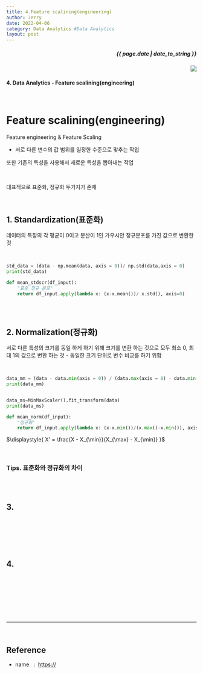 ```yaml
---
title: 4.Feature scalining(engineering)
author: Jerry
date: 2022-04-06 
category: Data Analytics #Data Analytics
layout: post
---
```


<h5><p align="right"> {{ page.date | date_to_string }} </p></h5>
<!-- 코드 상단 :  -->
<a href="https://hits.seeyoufarm.com">
<img align="right" src="https://hits.seeyoufarm.com/api/count/incr/badge.svg?url=https://github.com/Jerrykim91/jerrykim91.github.io"/></a> 


<br>

#### 4. Data Analytics - Feature scalining(engineering)

<br>

# Feature scalining(engineering)


Feature engineering & Feature Scaling 
- 서로 다른 변수의 값 범위를 일정한 수준으로 맞추는 작업

또한 기존의 특성을 사용해서 새로운 특성을 뽑아내는 작업 

<br>

대표적으로 표준화, 정규화 두가지가 존재 

<br>

## 1. Standardization(표준화)

데이터의 특징의 각 평균이 0이고 분산이 1인 가우시안 정규분포를 가진 값으로 변환한것 


<br>

```py
std_data = (data - np.mean(data, axis = 0))/ np.std(data,axis = 0)
print(std_data)
```


```py
def mean_stdscr(df_input):
    "표준 정규 분포"
    return df_input.apply(lambda x: (x-x.mean())/ x.std(), axis=0)
```

<br><br>




## 2. Normalization(정규화)

서로 다른 특성의 크기를 동일 하게 하기 위해 크기를 변환 하는 것으로 
모두 최소 0, 최대 1의 값으로 변환 하는 것 - 동일한 크기 단위로 변수 비교를 하기 위함 

<br>

```py
data_mm = (data - data.min(axis = 0)) / (data.max(axis = 0) - data.min(axis = 0))
print(data_mm)


data_ms=MinMaxScaler().fit_transform(data)
print(data_ms)
```


```py
def mean_norm(df_input):
    "정규화"
    return df_input.apply(lambda x: (x-x.min())/(x.max()-x.min()), axis=0)

```
$\displaystyle{ X' = \frac{X - X_{\min}}{X_{\max} - X_{\min}} }$



<br>


### Tips. 표준화와 정규화의 차이 



<br><br>


## 3. 

<br>

```py

```

<br><br>



## 4.

<br>

```py

```

<br><br>





<br>

---

<br>

## Reference <br>

- name &nbsp; : &nbsp;<https://> <br>

<br>

<!-- 코맨트 스크립트 -->
<br>
<script src="https://utteranc.es/client.js"
    repo="Jerrykim91/jerrykim91.github.io"
    issue-term="title"
    label="😎"
    theme="github-light"
    crossorigin="anonymous"
    async>
</script>
<br>